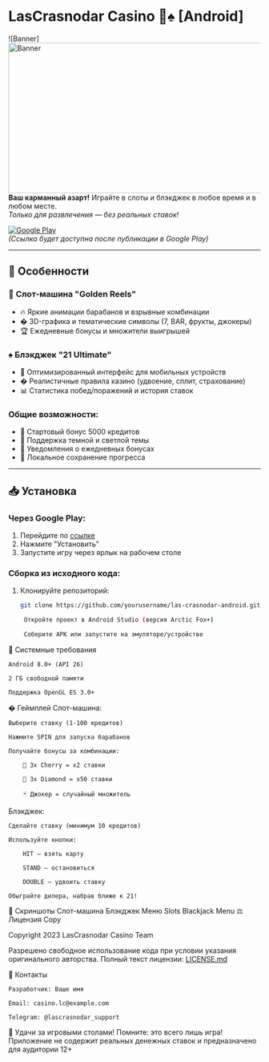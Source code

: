 
# LasCrasnodar Casino 🎰♠️ [Android]

![Banner]<img src="https://i.imgur.com/lYnbOQ5.png" alt="Banner" width="600" height="300" /> 
**Ваш карманный азарт!** Играйте в слоты и блэкджек в любое время и в любом месте.  
*Только для развлечения — без реальных ставок!*

[![Google Play](https://img.shields.io/badge/Google_Play-414141?style=for-the-badge&logo=google-play&logoColor=white)](https://play.google.com/store/apps/details?id=YOUR_PACKAGE_NAME)  
*(Ссылка будет доступна после публикации в Google Play)*

---

## 🚀 Особенности

### 🎰 **Слот-машина "Golden Reels"**
- 🔥 Яркие анимации барабанов и взрывные комбинации
- � 3D-графика и тематические символы (7, BAR, фрукты, джокеры)
- 🏆 Ежедневные бонусы и множители выигрышей

### ♠️ **Блэкджек "21 Ultimate"**
- 📱 Оптимизированный интерфейс для мобильных устройств
- � Реалистичные правила казино (удвоение, сплит, страхование)
- 📊 Статистика побед/поражений и история ставок

### Общие возможности:
- 💎 Стартовый бонус 5000 кредитов
- 🌙 Поддержка темной и светлой темы
- 🔔 Уведомления о ежедневных бонусах
- 🔐 Локальное сохранение прогресса

---

## 📥 Установка

### Через Google Play:
1. Перейдите по [ссылке](https://play.google.com/store/apps/details?id=YOUR_PACKAGE_NAME)
2. Нажмите "Установить"
3. Запустите игру через ярлык на рабочем столе

### Сборка из исходного кода:
1. Клонируйте репозиторий:
   ```bash
   git clone https://github.com/yourusername/las-crasnodar-android.git

    Откройте проект в Android Studio (версия Arctic Fox+)

    Соберите APK или запустите на эмуляторе/устройстве

📱 Системные требования

    Android 8.0+ (API 26)

    2 ГБ свободной памяти

    Поддержка OpenGL ES 3.0+

� Геймплей
Слот-машина:

    Выберите ставку (1-100 кредитов)

    Нажмите SPIN для запуска барабанов

    Получайте бонусы за комбинации:

        🍒 3x Cherry = x2 ставки

        💎 3x Diamond = x50 ставки

        🃏 Джокер = случайный множитель

Блэкджек:

    Сделайте ставку (минимум 10 кредитов)

    Используйте кнопки:

        HIT — взять карту

        STAND — остановиться

        DOUBLE — удвоить ставку

    Обыграйте дилера, набрав ближе к 21!

📸 Скриншоты
Слот-машина	Блэкджек	Меню
Slots	Blackjack	Menu
⚖️ Лицензия
Copy

Copyright 2023 LasCrasnodar Casino Team

Разрешено свободное использование кода при условии указания оригинального авторства.
Полный текст лицензии: [LICENSE.md](LICENSE.md)

📮 Контакты

    Разработчик: Ваше имя

    Email: casino.lc@example.com

    Telegram: @lascrasnodar_support

🎉 Удачи за игровыми столами! Помните: это всего лишь игра!
Приложение не содержит реальных денежных ставок и предназначено для аудитории 12+
